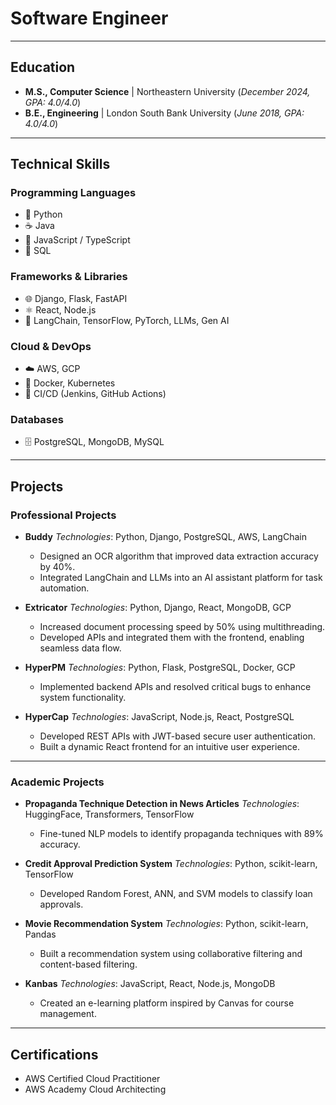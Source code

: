 # Software Engineer

---

## Education
- **M.S., Computer Science** | Northeastern University (_December 2024, GPA: 4.0/4.0_)
- **B.E., Engineering** | London South Bank University (_June 2018, GPA: 4.0/4.0_)

---

## Technical Skills
### Programming Languages
- 🐍 Python
- ☕ Java
- 📜 JavaScript / TypeScript
- 💾 SQL

### Frameworks & Libraries
- 🌐 Django, Flask, FastAPI
- ⚛️ React, Node.js
- 🤖 LangChain, TensorFlow, PyTorch, LLMs, Gen AI

### Cloud & DevOps
- ☁️ AWS, GCP
- 🐋 Docker, Kubernetes
- 🔧 CI/CD (Jenkins, GitHub Actions)

### Databases
- 🗄️ PostgreSQL, MongoDB, MySQL

---

## Projects
### Professional Projects
- **Buddy**
  *Technologies*: Python, Django, PostgreSQL, AWS, LangChain
  - Designed an OCR algorithm that improved data extraction accuracy by 40%.
  - Integrated LangChain and LLMs into an AI assistant platform for task automation.

- **Extricator**
  *Technologies*: Python, Django, React, MongoDB, GCP
  - Increased document processing speed by 50% using multithreading.
  - Developed APIs and integrated them with the frontend, enabling seamless data flow.

- **HyperPM**
  *Technologies*: Python, Flask, PostgreSQL, Docker, GCP
  - Implemented backend APIs and resolved critical bugs to enhance system functionality.

- **HyperCap**
  *Technologies*: JavaScript, Node.js, React, PostgreSQL
  - Developed REST APIs with JWT-based secure user authentication.
  - Built a dynamic React frontend for an intuitive user experience.

---

### Academic Projects
- **Propaganda Technique Detection in News Articles**
  *Technologies*: HuggingFace, Transformers, TensorFlow
  - Fine-tuned NLP models to identify propaganda techniques with 89% accuracy.

- **Credit Approval Prediction System**
  *Technologies*: Python, scikit-learn, TensorFlow
  - Developed Random Forest, ANN, and SVM models to classify loan approvals.

- **Movie Recommendation System**
  *Technologies*: Python, scikit-learn, Pandas
  - Built a recommendation system using collaborative filtering and content-based filtering.

- **Kanbas**
  *Technologies*: JavaScript, React, Node.js, MongoDB
  - Created an e-learning platform inspired by Canvas for course management.

---

## Certifications
- AWS Certified Cloud Practitioner
- AWS Academy Cloud Architecting
